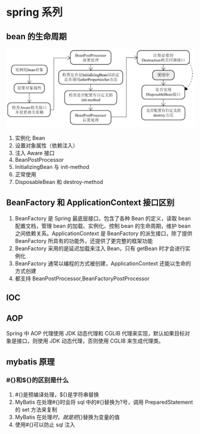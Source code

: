 # spring 系列

## bean 的生命周期

![spring_bean](spring_bean.jpg)

1. 实例化 Bean
2. 设置对象属性（依赖注入）
3. 注入 Aware 接口
4. BeanPostProcessor
5. InitializingBean 与 init-method
6. 正常使用
7. DisposableBean 和 destroy-method

## BeanFactory 和 ApplicationContext 接口区别

1. BeanFactory 是 Spring 最底层接口，包含了各种 Bean 的定义，读取 bean 配置文档，管理 bean 的加载、实例化、控制 bean 的生命周期，维护 bean 之间依赖关系。ApplicationContext 是 BeanFactory 的派生接口，除了提供 BeanFactory 所具有的功能外，还提供了更完整的框架功能
2. BeanFactory 采用的是延迟加载来注入 Bean，只有 getBean 时才会进行实例化
3. BeanFactory 通常以编程的方式被创建，ApplicationContext 还能以生命的方式创建
4. 都支持 BeanPostProcessor,BeanFactoryPostProcessor

## IOC

## AOP

Spring 中 AOP 代理使用 JDK 动态代理和 CGLIB 代理来实现，默认如果目标对象是接口，则使用 JDK 动态代理，否则使用 CGLIB 来生成代理类。

## mybatis 原理

### #{}和\${}的区别是什么

1. #{}是预编译处理，\${}是字符串替换
2. MyBatis 在处理#{}时会将 sql 中的#{}替换为?号，调用 PreparedStatement 的 set 方法来复制
3. MyBatis 在处理${}时，就是把${}替换为变量的值
4. 使用#{}可以防止 sql 注入
